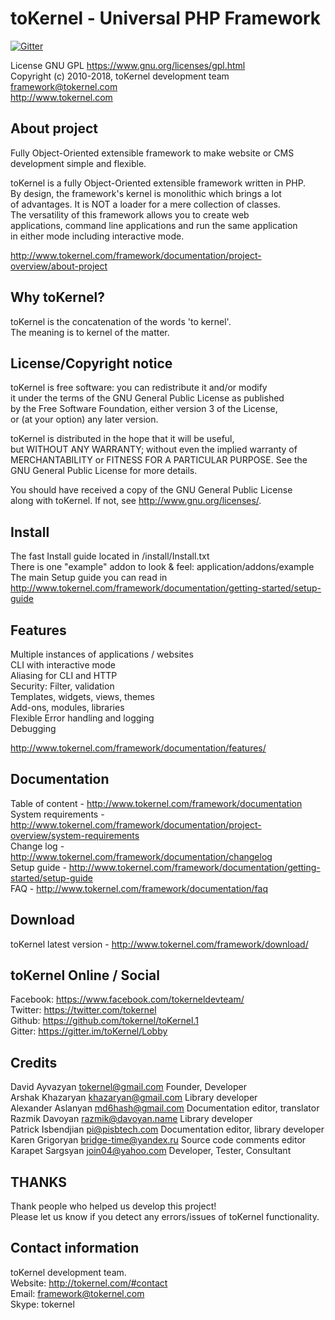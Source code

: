 
 toKernel - Universal PHP Framework
 ==================================
 [![Gitter](https://badges.gitter.im/gitterHQ/gitter.svg)](https://gitter.im/toKernel/Lobby)
 
 License GNU GPL <https://www.gnu.org/licenses/gpl.html>  
 Copyright (c) 2010-2018, toKernel development team <framework@tokernel.com>  
 http://www.tokernel.com  

 About project
 -------------

 Fully Object-Oriented extensible framework to make website or CMS development simple and flexible.  

 toKernel is a fully Object-Oriented extensible framework written in PHP.  
 By design, the framework's kernel is monolithic which brings a lot   
 of advantages. It is NOT a loader for a mere collection of classes.  
 The versatility of this framework allows you to create web  
 applications, command line applications and run the same application  
 in either mode including interactive mode.  

 http://www.tokernel.com/framework/documentation/project-overview/about-project  
 
 Why toKernel?
 -------------
 
 toKernel is the concatenation of the words 'to kernel'.  
 The meaning is to kernel of the matter.

 License/Copyright notice
 ------------------------
  
 toKernel is free software: you can redistribute it and/or modify  
 it under the terms of the GNU General Public License as published  
 by the Free Software Foundation, either version 3 of the License,  
 or (at your option) any later version.  
 
 toKernel is distributed in the hope that it will be useful,  
 but WITHOUT ANY WARRANTY; without even the implied warranty of  
 MERCHANTABILITY or FITNESS FOR A PARTICULAR PURPOSE. See the  
 GNU General Public License for more details.  
 
 You should have received a copy of the GNU General Public License  
 along with toKernel. If not, see <http://www.gnu.org/licenses/>.  

 Install
 -------

 The fast Install guide located in /install/Install.txt  
 There is one "example" addon to look & feel: application/addons/example  
 The main Setup guide you can read in http://www.tokernel.com/framework/documentation/getting-started/setup-guide  

 Features
 --------
 
 Multiple instances of applications / websites  
 CLI with interactive mode  
 Aliasing for CLI and HTTP  
 Security: Filter, validation  
 Templates, widgets, views, themes  
 Add-ons, modules, libraries  
 Flexible Error handling and logging  
 Debugging  
 
 http://www.tokernel.com/framework/documentation/features/
 
 Documentation
 -------------
 
 Table of content - http://www.tokernel.com/framework/documentation  
 System requirements - http://www.tokernel.com/framework/documentation/project-overview/system-requirements  
 Change log - http://www.tokernel.com/framework/documentation/changelog  
 Setup guide - http://www.tokernel.com/framework/documentation/getting-started/setup-guide  
 FAQ - http://www.tokernel.com/framework/documentation/faq  
 
 Download
 -------- 
 
 toKernel latest version - http://www.tokernel.com/framework/download/

 toKernel Online / Social
 ------------------------
 
 Facebook: https://www.facebook.com/tokerneldevteam/      
 Twitter: https://twitter.com/tokernel  
 Github: https://github.com/tokernel/toKernel.1    
 Gitter: https://gitter.im/toKernel/Lobby 
 
 Credits
 ------- 

 David Ayvazyan     <tokernel@gmail.com>    Founder, Developer  
 Arshak Khazaryan   <khazaryan@gmail.com>   Library developer  
 Alexander Aslanyan <md6hash@gmail.com>     Documentation editor, translator  
 Razmik Davoyan     <razmik@davoyan.name>   Library developer  
 Patrick Isbendjian <pi@pisbtech.com>       Documentation editor, library developer  
 Karen Grigoryan    <bridge-time@yandex.ru> Source code comments editor  
 Karapet Sargsyan   <join04@yahoo.com>      Developer, Tester, Consultant
 
 THANKS
 ------
 
 Thank people who helped us develop this project!  
 Please let us know if you detect any errors/issues of toKernel functionality.   
  
 Contact information
 -------------------
 
 toKernel development team.  
 Website: http://tokernel.com/#contact  
 Email: framework@tokernel.com  
 Skype: tokernel  
